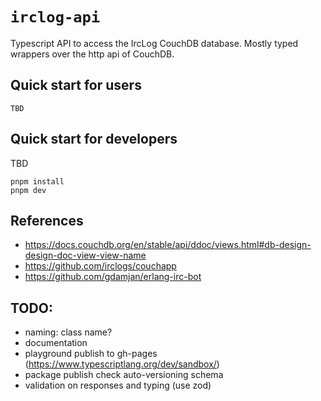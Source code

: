 # `irclog-api`

Typescript API to access the IrcLog CouchDB database. Mostly typed wrappers over the http api of CouchDB.


## Quick start for users

```
TBD
```

## Quick start for developers

TBD
```
pnpm install
pnpm dev
```

## References

- https://docs.couchdb.org/en/stable/api/ddoc/views.html#db-design-design-doc-view-view-name
- https://github.com/irclogs/couchapp
- https://github.com/gdamjan/erlang-irc-bot

## TODO:

- naming: class name?
- documentation
- playground publish to gh-pages (https://www.typescriptlang.org/dev/sandbox/)
- package publish check auto-versioning schema
- validation on responses and typing (use zod)
